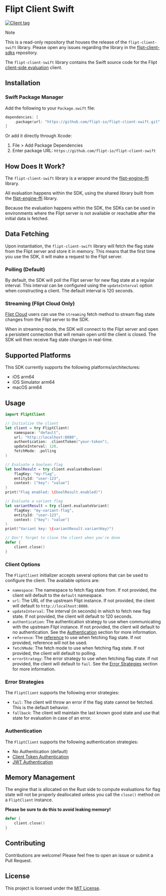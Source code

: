 # Flipt Client Swift

[![Client tag](https://img.shields.io/github/v/tag/flipt-io/flipt-client-swift?filter=v*&label=flipt-client-swift)](https://github.com/flipt-io/flipt-client-swift)

> [!NOTE]
> This is a read-only repository that houses the release of the `flipt-client-swift` library. Please open any issues regarding the library in the [flipt-client-sdks](https://github.com/flipt-io/flipt-client-sdks/) repository.

The `flipt-client-swift` library contains the Swift source code for the Flipt [client-side evaluation](https://www.flipt.io/docs/integration/client) client.

## Installation

### Swift Package Manager

Add the following to your `Package.swift` file:

```swift
dependencies: [
    .package(url: "https://github.com/flipt-io/flipt-client-swift.git", from: "1.x.x")
]
```

Or add it directly through Xcode:
1. File > Add Package Dependencies
2. Enter package URL: `https://github.com/flipt-io/flipt-client-swift`

## How Does It Work?

The `flipt-client-swift` library is a wrapper around the [flipt-engine-ffi](https://github.com/flipt-io/flipt-client-sdks/tree/main/flipt-engine-ffi) library.

All evaluation happens within the SDK, using the shared library built from the [flipt-engine-ffi](https://github.com/flipt-io/flipt-client-sdks/tree/main/flipt-engine-ffi) library.

Because the evaluation happens within the SDK, the SDKs can be used in environments where the Flipt server is not available or reachable after the initial data is fetched.

## Data Fetching

Upon instantiation, the `flipt-client-swift` library will fetch the flag state from the Flipt server and store it in memory. This means that the first time you use the SDK, it will make a request to the Flipt server.

### Polling (Default)

By default, the SDK will poll the Flipt server for new flag state at a regular interval. This interval can be configured using the `updateInterval` option when constructing a client. The default interval is 120 seconds.

### Streaming (Flipt Cloud Only)

[Flipt Cloud](https://flipt.io/cloud) users can use the `streaming` fetch method to stream flag state changes from the Flipt server to the SDK.

When in streaming mode, the SDK will connect to the Flipt server and open a persistent connection that will remain open until the client is closed. The SDK will then receive flag state changes in real-time.

## Supported Platforms

This SDK currently supports the following platforms/architectures:

- iOS arm64
- iOS Simulator arm64
- macOS arm64

## Usage

```swift
import FliptClient

// Initialize the client
let client = try FliptClient(
    namespace: "default",
    url: "http://localhost:8080",
    authentication: .clientToken("your-token"),
    updateInterval: 120,
    fetchMode: .polling
)

// Evaluate a boolean flag
let boolResult = try client.evaluateBoolean(
    flagKey: "my-flag",
    entityId: "user-123",
    context: ["key": "value"]
)
print("Flag enabled: \(boolResult.enabled)")

// Evaluate a variant flag
let variantResult = try client.evaluateVariant(
    flagKey: "my-variant-flag",
    entityId: "user-123",
    context: ["key": "value"]
)
print("Variant key: \(variantResult.variantKey)")

// Don't forget to close the client when you're done
defer {
    client.close()
}
```

### Client Options

The `FliptClient` initializer accepts several options that can be used to configure the client. The available options are:

- `namespace`: The namespace to fetch flag state from. If not provided, the client will default to the `default` namespace.
- `url`: The URL of the upstream Flipt instance. If not provided, the client will default to `http://localhost:8080`.
- `updateInterval`: The interval (in seconds) in which to fetch new flag state. If not provided, the client will default to 120 seconds.
- `authentication`: The authentication strategy to use when communicating with the upstream Flipt instance. If not provided, the client will default to no authentication. See the [Authentication](#authentication) section for more information.
- `reference`: The [reference](https://docs.flipt.io/guides/user/using-references) to use when fetching flag state. If not provided, reference will not be used.
- `fetchMode`: The fetch mode to use when fetching flag state. If not provided, the client will default to polling.
- `errorStrategy`: The error strategy to use when fetching flag state. If not provided, the client will default to `fail`. See the [Error Strategies](#error-strategies) section for more information.

### Error Strategies

The `FliptClient` supports the following error strategies:

- `fail`: The client will throw an error if the flag state cannot be fetched. This is the default behavior.
- `fallback`: The client will maintain the last known good state and use that state for evaluation in case of an error.

### Authentication

The `FliptClient` supports the following authentication strategies:

- No Authentication (default)
- [Client Token Authentication](https://docs.flipt.io/authentication/using-tokens)
- [JWT Authentication](https://docs.flipt.io/authentication/using-jwts)

## Memory Management

The engine that is allocated on the Rust side to compute evaluations for flag state will not be properly deallocated unless you call the `close()` method on a `FliptClient` instance.

**Please be sure to do this to avoid leaking memory!**

```swift
defer {
    client.close()
}
```

## Contributing

Contributions are welcome! Please feel free to open an issue or submit a Pull Request.

## License

This project is licensed under the [MIT License](LICENSE).
